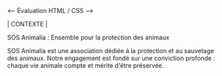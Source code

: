 <-- Évaluation HTML / CSS -->


|  CONTEXTE  |


SOS Animalia : Ensemble pour la protection des animaux

SOS Animalia est une association dédiée à la protection et au sauvetage des animaux. Notre engagement est fondé sur une conviction profonde : chaque vie animale compte et mérite d'être préservée.

